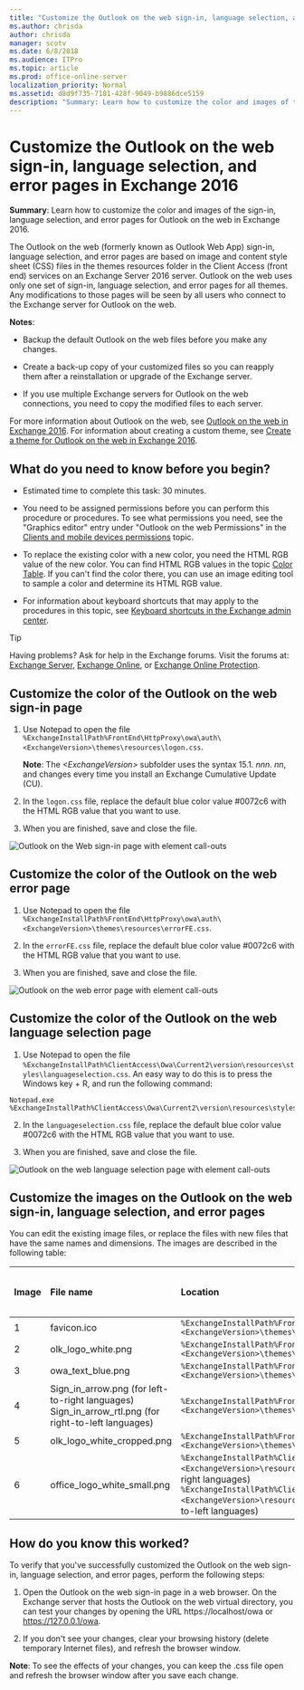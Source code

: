 ```yaml
---
title: "Customize the Outlook on the web sign-in, language selection, and error pages in Exchange 2016"
ms.author: chrisda
author: chrisda
manager: scotv
ms.date: 6/8/2018
ms.audience: ITPro
ms.topic: article
ms.prod: office-online-server
localization_priority: Normal
ms.assetid: d8d9f735-7181-428f-9049-b9886dce5159
description: "Summary: Learn how to customize the color and images of the sign-in, language selection, and error pages for Outlook on the web in Exchange 2016."
---
```


# Customize the Outlook on the web sign-in, language selection, and error pages in Exchange 2016

 **Summary**: Learn how to customize the color and images of the sign-in, language selection, and error pages for Outlook on the web in Exchange 2016.
  
The Outlook on the web (formerly known as Outlook Web App) sign-in, language selection, and error pages are based on image and content style sheet (CSS) files in the themes resources folder in the Client Access (front end) services on an Exchange Server 2016 server. Outlook on the web uses only one set of sign-in, language selection, and error pages for all themes. Any modifications to those pages will be seen by all users who connect to the Exchange server for Outlook on the web.
  
 **Notes**:
  
- Backup the default Outlook on the web files before you make any changes.
    
- Create a back-up copy of your customized files so you can reapply them after a reinstallation or upgrade of the Exchange server.
    
- If you use multiple Exchange servers for Outlook on the web connections, you need to copy the modified files to each server.
    
For more information about Outlook on the web, see [Outlook on the web in Exchange 2016](outlook-on-the-web.md). For information about creating a custom theme, see [Create a theme for Outlook on the web in Exchange 2016](themes.md).
  
## What do you need to know before you begin?

- Estimated time to complete this task: 30 minutes.
    
- You need to be assigned permissions before you can perform this procedure or procedures. To see what permissions you need, see the "Graphics editor" entry under "Outlook on the web Permissions" in the [Clients and mobile devices permissions](../../permissions/feature-permissions/client-and-mobile-device-permissions.md) topic. 
    
- To replace the existing color with a new color, you need the HTML RGB value of the new color. You can find HTML RGB values in the topic [Color Table](https://go.microsoft.com/fwlink/p/?LinkId=280679). If you can't find the color there, you can use an image editing tool to sample a color and determine its HTML RGB value.
    
- For information about keyboard shortcuts that may apply to the procedures in this topic, see [Keyboard shortcuts in the Exchange admin center](../../about-documentation/exchange-admin-center-keyboard-shortcuts.md).
    
> [!TIP]
> Having problems? Ask for help in the Exchange forums. Visit the forums at: [Exchange Server](https://go.microsoft.com/fwlink/p/?linkId=60612), [Exchange Online](https://go.microsoft.com/fwlink/p/?linkId=267542), or [Exchange Online Protection](https://go.microsoft.com/fwlink/p/?linkId=285351). 
  
## Customize the color of the Outlook on the web sign-in page

1. Use Notepad to open the file  `%ExchangeInstallPath%FrontEnd\HttpProxy\owa\auth\<ExchangeVersion>\themes\resources\logon.css`.
    
    **Note**: The  _\<ExchangeVersion\>_ subfolder uses the syntax 15.1.  _nnn_. _nn_, and changes every time you install an Exchange Cumulative Update (CU).
    
2. In the  `logon.css` file, replace the default blue color value #0072c6 with the HTML RGB value that you want to use. 
    
3. When you are finished, save and close the file.
    
![Outlook on the Web sign-in page with element call-outs](../../media/04da354c-d1fd-43fb-9fd3-6114cdb64314.png)
  
## Customize the color of the Outlook on the web error page

1. Use Notepad to open the file  `%ExchangeInstallPath%FrontEnd\HttpProxy\owa\auth\<ExchangeVersion>\themes\resources\errorFE.css`.
    
2. In the  `errorFE.css` file, replace the default blue color value #0072c6 with the HTML RGB value that you want to use. 
    
3. When you are finished, save and close the file.
    
![Outlook on the web error page with element call-outs](../../media/fcf95834-6c41-42f4-915d-a6593bccd9f6.png)
  
## Customize the color of the Outlook on the web language selection page

1. Use Notepad to open the file  `%ExchangeInstallPath%ClientAccess\Owa\Current2\version\resources\styles\languageselection.css`. An easy way to do this is to press the Windows key + R, and run the following command:
    
  ```
  Notepad.exe %ExchangeInstallPath%ClientAccess\Owa\Current2\version\resources\styles\languageselection.css
  ```

2. In the  `languageselection.css` file, replace the default blue color value #0072c6 with the HTML RGB value that you want to use. 
    
3. When you are finished, save and close the file.
    
![Outlook on the web language selection page with element call-outs](../../media/6876eb09-a53b-441c-ad76-01bfb9676c53.png)
  
## Customize the images on the Outlook on the web sign-in, language selection, and error pages

You can edit the existing image files, or replace the files with new files that have the same names and dimensions. The images are described in the following table:
  
|**Image**|**File name**|**Location**|**Dimensions (width x height in pixels)**|**Bit depth**|
|:-----|:-----|:-----|:-----|:-----|
|1  <br/> |favicon.ico  <br/> | `%ExchangeInstallPath%FrontEnd\HttpProxy\owa\auth\<ExchangeVersion>\themes\resources` <br/> |16 x 16  <br/> |32  <br/> |
|2  <br/> |olk_logo_white.png  <br/> | `%ExchangeInstallPath%FrontEnd\HttpProxy\owa\auth\<ExchangeVersion>\themes\resources` <br/> |128 x 108  <br/> |32  <br/> |
|3  <br/> |owa_text_blue.png  <br/> | `%ExchangeInstallPath%FrontEnd\HttpProxy\owa\auth\<ExchangeVersion>\themes\resources` <br/> |300 x 76  <br/> |32  <br/> |
|4  <br/> |Sign_in_arrow.png (for left-to-right languages)  <br/> Sign_in_arrow_rtl.png (for right-to-left languages)  <br/> | `%ExchangeInstallPath%FrontEnd\HttpProxy\owa\auth\<ExchangeVersion>\themes\resources` <br/> |22 x 22  <br/> |32  <br/> |
|5  <br/> |olk_logo_white_cropped.png  <br/> | `%ExchangeInstallPath%FrontEnd\HttpProxy\owa\auth\<ExchangeVersion>\themes\resources` <br/> |265 x 310  <br/> |32  <br/> |
|6  <br/> |office_logo_white_small.png  <br/> | `%ExchangeInstallPath%ClientAccess\Owa\prem\<ExchangeVersion>\resources\images\0` (for left-to-right languages)  <br/>  `%ExchangeInstallPath%ClientAccess\Owa\prem\<ExchangeVersion>\resources\images\rtl` (for right-to-left languages)  <br/> |81 x 26  <br/> |8  <br/> |
   
## How do you know this worked?

To verify that you've successfully customized the Outlook on the web sign-in, language selection, and error pages, perform the following steps:
  
1. Open the Outlook on the web sign-in page in a web browser. On the Exchange server that hosts the Outlook on the web virtual directory, you can test your changes by opening the URL https://localhost/owa or https://127.0.0.1/owa.
    
2. If you don't see your changes, clear your browsing history (delete temporary Internet files), and refresh the browser window.
    
 **Note**: To see the effects of your changes, you can keep the .css file open and refresh the browser window after you save each change.
  

